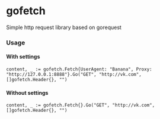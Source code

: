 # gofetch
Simple http request library based on gorequest

### Usage

#### With settings
```content, _ := gofetch.Fetch{UserAgent: "Banana", Proxy: "http://127.0.0.1:8888"}.Go("GET", "http://vk.com", []gofetch.Header{}, "")```

#### Without settings
```content, _ := gofetch.Fetch{}.Go("GET", "http://vk.com", []gofetch.Header{}, "")```
